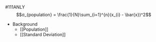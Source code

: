 #111ANLY 
$$σ_{population} = \frac{1}{N}\sum_{i=1}^{n}(x_{i} - \bar{x})^2$$
* Background
	* [[Population]]
	* [[Standard Deviation]]